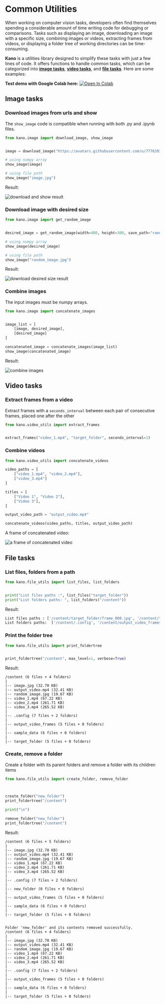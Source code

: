 # Common Utilities

When working on computer vision tasks, developers often find themselves spending a considerable amount of time writing code for debugging or comparisons. Tasks such as displaying an image, downloading an image with a specific size, combining images or videos, extracting frames from videos, or displaying a folder tree of working directories can be time-consuming.

**Kano** is a utilities library designed to simplify these tasks with just a few lines of code. It offers functions to handle common tasks, which can be categorized into [**image tasks**](image_utils.md), [**video tasks**](video_utils.md), and [**file tasks**](file_utils.md). Here are some examples:

**Test demo with Google Colab here:**  [![Open In Colab](https://colab.research.google.com/assets/colab-badge.svg)](https://colab.research.google.com/drive/181jZX3PNylk0Ry133e9ZH5k2vlPV9zxW?usp=sharing)

## Image tasks

### Download images from urls and show


The `show_image` code is compatible when running with both .py and .ipynb files.

```py
from kano.image import download_image, show_image


image = download_image("https://avatars.githubusercontent.com/u/77763935?v=4", "image.jpg")

# using numpy array
show_image(image)

# using file path
show_image("image.jpg")
```

Result:

![download and show result](../img/common/download_and_show.png)

### Download image with desired size

``` py
from kano.image import get_random_image


desired_image = get_random_image(width=400, height=300, save_path="random_image.jpg")

# using numpy array
show_image(desired_image)

# using file path
show_image("random_image.jpg")
```

Result:

![download desired size result](../img/common/download_desired_size.png)

### Combine images

The input images must be numpy arrays.

``` py
from kano.image import concatenate_images


image_list = [
    [image, desired_image],
    [desired_image]
]

concatenated_image = concatenate_images(image_list)
show_image(concatenated_image)
```

Result:

![combine images](../img/common/combine_images.png)

## Video tasks

### Extract frames from a video

Extract frames with a `seconds_interval` between each pair of consecutive frames, placed one after the other

``` py
from kano.video_utils import extract_frames


extract_frames("video_1.mp4", "target_folder", seconds_interval=1)
```

### Combine videos

``` py
from kano.video_utils import concatenate_videos

video_paths = [
    ["video_1.mp4", "video_2.mp4"],
    ["video_3.mp4"]
]

titles = [
    ["Video 1", "Video 2"],
    ["Video 3"],
]

output_video_path = "output_video.mp4"

concatenate_videos(video_paths, titles, output_video_path)
```

A frame of concatenated video:

![a frame of concatenated video](../img/common/concatenated_video.png)

## File tasks

### List files, folders from a path

``` py
from kano.file_utils import list_files, list_folders


print("List files paths :", list_files("target_folder"))
print("List folders paths: ", list_folders("/content"))
```

Result:

``` bash
List files paths : ['/content/target_folder/frame_000.jpg', '/content/target_folder/frame_030.jpg', '/content/target_folder/frame_060.jpg', '/content/target_folder/frame_090.jpg', '/content/target_folder/frame_120.jpg']
List folders paths:  ['/content/.config', '/content/output_video_frames', '/content/sample_data', '/content/target_folder']
```

### Print the folder tree

```py
from kano.file_utils import print_foldertree


print_foldertree("/content", max_level=1, verbose=True)
```

Result:

```
/content (6 files + 4 folders)
|
|-- image.jpg (32.70 KB)
|-- output_video.mp4 (32.41 KB)
|-- random_image.jpg (19.67 KB)
|-- video_1.mp4 (67.22 KB)
|-- video_2.mp4 (261.71 KB)
|-- video_3.mp4 (265.52 KB)
|
|-- .config (7 files + 2 folders)
|
|-- output_video_frames (5 files + 0 folders)
|
|-- sample_data (6 files + 0 folders)
|
|-- target_folder (5 files + 0 folders)
```

### Create, remove a folder

Create a folder with its parent folders and remove a folder with its children items

```py
from kano.file_utils import create_folder, remove_folder



create_folder("new_folder")
print_foldertree("/content")

print("\n")

remove_folder("new_folder")
print_foldertree("/content")
```

Result:

```
/content (6 files + 5 folders)
|
|-- image.jpg (32.70 KB)
|-- output_video.mp4 (32.41 KB)
|-- random_image.jpg (19.67 KB)
|-- video_1.mp4 (67.22 KB)
|-- video_2.mp4 (261.71 KB)
|-- video_3.mp4 (265.52 KB)
|
|-- .config (7 files + 2 folders)
|
|-- new_folder (0 files + 0 folders)
|
|-- output_video_frames (5 files + 0 folders)
|
|-- sample_data (6 files + 0 folders)
|
|-- target_folder (5 files + 0 folders)


Folder 'new_folder' and its contents removed successfully.
/content (6 files + 4 folders)
|
|-- image.jpg (32.70 KB)
|-- output_video.mp4 (32.41 KB)
|-- random_image.jpg (19.67 KB)
|-- video_1.mp4 (67.22 KB)
|-- video_2.mp4 (261.71 KB)
|-- video_3.mp4 (265.52 KB)
|
|-- .config (7 files + 2 folders)
|
|-- output_video_frames (5 files + 0 folders)
|
|-- sample_data (6 files + 0 folders)
|
|-- target_folder (5 files + 0 folders)
```
